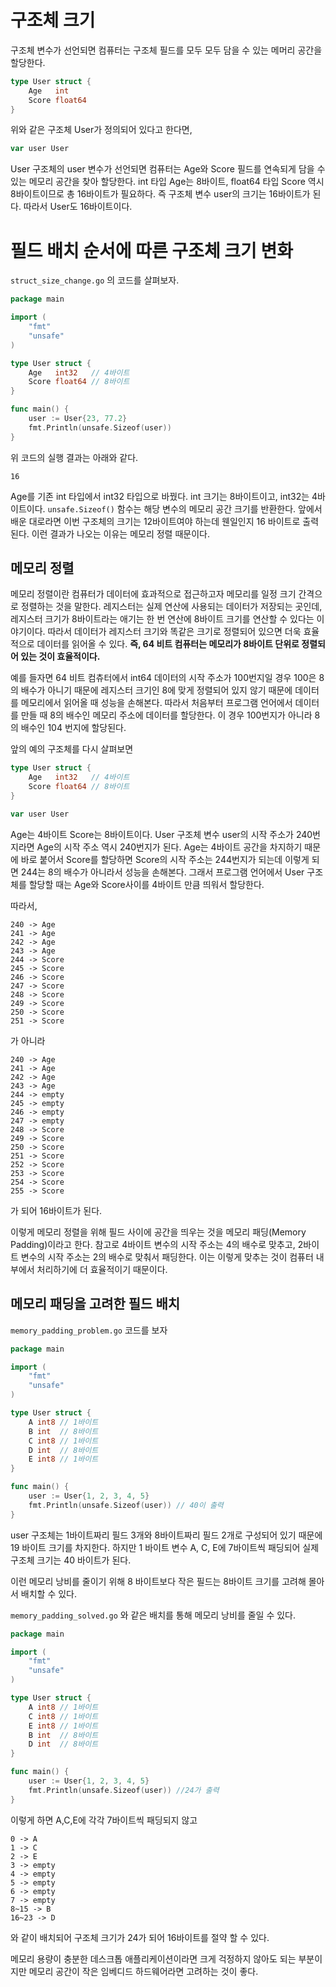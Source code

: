 # 구조체 크기

구조체 변수가 선언되면 컴퓨터는 구조체 필드를 모두 모두 담을 수 있는 메머리 공간을 할당한다.
``` go
type User struct {
    Age   int
    Score float64
}
```
위와 같은 구조체 User가 정의되어 있다고 한다면,
``` go
var user User
```
User 구조체의 user 변수가 선언되면 컴퓨터는 Age와 Score 필드를 연속되게 담을 수 있는 메모리 공간을 찾아 할당한다. int 타입 Age는 8바이트, float64 타입 Score 역시 8바이트이므로 총 16바이트가 필요하다. 즉 구조체 변수 user의 크기는 16바이트가 된다. 따라서 User도 16바이트이다.

# 필드 배치 순서에 따른 구조체 크기 변화

`struct_size_change.go` 의 코드를 살펴보자.
``` go
package main

import (
	"fmt"
	"unsafe"
)

type User struct {
	Age   int32   // 4바이트
	Score float64 // 8바이트
}

func main() {
	user := User{23, 77.2}
	fmt.Println(unsafe.Sizeof(user))
}
```
위 코드의 실행 결과는 아래와 같다.
```
16
```
Age를 기존 int 타입에서 int32 타입으로 바꿨다. int 크기는 8바이트이고, int32는 4바이트이다. `unsafe.Sizeof()` 함수는 해당 변수의 메모리 공간 크기를 반환한다. 앞에서 배운 대로라면 이번 구조체의 크기는 12바이트여야 하는데 웬일인지 16 바이트로 출력된다. 이런 결과가 나오는 이유는 메모리 정렬 때문이다.

## 메모리 정렬
메모리 정렬이란 컴퓨터가 데이터에 효과적으로 접근하고자 메모리를 일정 크기 간격으로 정렬하는 것을 말한다. 레지스터는 실제 연산에 사용되는 데이터가 저장되는 곳인데, 레지스터 크기가 8바이트라는 애기는 한 번 연산에 8바이트 크기를 연산할 수 있다는 이야기이다. 따라서 데이터가 레지스터 크기와 똑같은 크기로 정렬되어 있으면 더욱 효율적으로 데이터를 읽어올 수 있다.
**즉, 64 비트 컴퓨터는 메모리가 8바이트 단위로 정렬되어 있는 것이 효율적이다.**

예를 들자면 64 비트 컴츄터에서 int64 데이터의 시작 주소가 100번지일 경우 100은 8의 배수가 아니기 때문에 레지스터 크기인 8에 맞게 정렬되어 있지 않기 때문에 데이터를 메모리에서 읽어올 때 성능을 손해본다. 따라서 처음부터 프로그램 언어에서 데이터를 만들 때 8의 배수인 메모리 주소에 데이터를 할당한다. 이 경우 100번지가 아니라 8의 배수인 104 번지에 할당된다.

앞의 예의 구조체를 다시 살펴보면
``` go
type User struct {
	Age   int32   // 4바이트
	Score float64 // 8바이트
}

var user User
```

Age는 4바이트 Score는 8바이트이다. User 구조체 변수 user의 시작 주소가 240번지라면 Age의 시작 주소 역시 240번지가 된다.
Age는 4바이트 공간을 차지하기 때문에 바로 붙어서 Score를 할당하면 Score의 시작 주소는 244번지가 되는데 이렇게 되면 244는 8의 배수가 아니라서 성능을 손해본다. 그래서 프로그램 언어에서 User 구조체를 할당할 때는 Age와 Score사이를 4바이트 만큼 띄워서 할당한다.

따라서,
```
240 -> Age
241 -> Age
242 -> Age
243 -> Age
244 -> Score
245 -> Score
246 -> Score
247 -> Score
248 -> Score
249 -> Score
250 -> Score
251 -> Score
```
가 아니라
```
240 -> Age
241 -> Age
242 -> Age
243 -> Age
244 -> empty
245 -> empty
246 -> empty
247 -> empty
248 -> Score
249 -> Score
250 -> Score
251 -> Score
252 -> Score
253 -> Score
254 -> Score
255 -> Score
```
가 되어 16바이트가 된다.

이렇게 메모리 정렬을 위해 필드 사이에 공간을 띄우는 것을 메모리 패딩(Memory Padding)이라고 한다. 참고로 4바이트 변수의 시작 주소는 4의 배수로 맞추고, 2바이트 변수의 시작 주소는 2의 배수로 맞춰서 패딩한다. 이는 이렇게 맞추는 것이 컴퓨터 내부에서 처리하기에 더 효율적이기 때문이다.

## 메모리 패딩을 고려한 필드 배치
`memory_padding_problem.go` 코드를 보자
``` go
package main

import (
	"fmt"
	"unsafe"
)

type User struct {
	A int8 // 1바이트
	B int  // 8바이트
	C int8 // 1바이트
	D int  // 8바이트
	E int8 // 1바이트
}

func main() {
	user := User{1, 2, 3, 4, 5}
	fmt.Println(unsafe.Sizeof(user)) // 40이 출력
}
```
user 구조체는 1바이트짜리 필드 3개와 8바이트짜리 필드 2개로 구성되어 있기 때문에 19 바이트 크기를 차지한다. 하지만 1 바이트 변수 A, C, E에 7바이트씩 패딩되어 실제 구조체 크기는 40 바이트가 된다.

이런 메모리 낭비를 줄이기 위해 8 바이트보다 작은 필드는 8바이트 크기를 고려해 몰아서 배치할 수 있다.

`memory_padding_solved.go` 와 같은 배치를 통해 메모리 낭비를 줄일 수 있다.
``` go
package main

import (
	"fmt"
	"unsafe"
)

type User struct {
	A int8 // 1바이트
	C int8 // 1바이트
	E int8 // 1바이트
	B int  // 8바이트
	D int  // 8바이트
}

func main() {
	user := User{1, 2, 3, 4, 5}
	fmt.Println(unsafe.Sizeof(user)) //24가 출력
}
```
이렇게 하면 A,C,E에 각각 7바이트씩 패딩되지 않고

```
0 -> A
1 -> C
2 -> E
3 -> empty
4 -> empty
5 -> empty
6 -> empty
7 -> empty
8~15 -> B
16~23 -> D
```
와 같이 배치되어 구조체 크기가 24가 되어 16바이트를 절약 할 수 있다.

메모리 용량이 충분한 데스크톱 애플리케이션이라면 크게 걱정하지 않아도 되는 부분이지만 메모리 공간이 작은 임베디드 하드웨어라면 고려하는 것이 좋다.